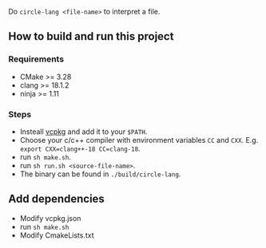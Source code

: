 Do `circle-lang <file-name>` to interpret a file.

## How to build and run this project

### Requirements
- CMake >= 3.28
- clang >= 18.1.2
- ninja >= 1.11

### Steps
- Insteall
  [vcpkg](https://learn.microsoft.com/en-us/vcpkg/get_started/get-started?pivots=shell-bash)
  and add it to your `$PATH`.
- Choose your c/c++ compiler with environment variables `CC` and `CXX`. E.g.
  `export CXX=clang++-18 CC=clang-18`.
- run `sh make.sh`.
- run `sh run.sh <source-file-name>`.
- The binary can be found in `./build/circle-lang`.

## Add dependencies
- Modify vcpkg.json
- run `sh make.sh`
- Modify CmakeLists.txt
